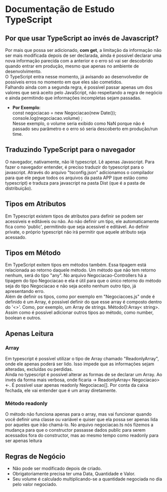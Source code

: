 # Documentação de Estudo TypeScript

## Por que usar TypeScript ao invés de Javascript?
Por mais que possa ser adicionado, <b>com get</b>, a limitação da informação não ser mais modificada depois
de ser declarada, ainda é possível declarar uma nova informação parecida com a anterior e o erro só vai ser
descobrido quando entrar em produção, mesmo que apenas no ambiente de desenvolvimento. <br>
O TypeScript entra nesse momento, já avisando ao desenvolvedor de possíveis erros no momento em que eles
são cometidos. <br>
Falhando ainda com a segunda regra, é possível passar apenas um dos valores que será aceito pelo JavaScript, não respeitando a regra de negócio e ainda permitindo que informações incompletas sejam passadas.<br>
* <b>Por Exemplo</b>:<br>
const negociacao = new Negociacao(new Date());<br>
console.log(negociacao.volume) ;<br>
Nesse exemplo, o volume seria exibido como NaN porque não é passado seu parâmetro e o erro só seria descoberto em produção/run time.<br>

## Traduzindo TypeScript para o navegador
O navegador, nativamente, não lê typescript. Lê apenas Javascript. Para fazer o navegador entender, é preciso traduzir do typescript para o javascript. Através do arquivo "tsconfig.json" adicionamos o compilador para que ele pegue todos os arquivos da pasta APP (que estão como typescript) e traduza para javascript na pasta Dist (que é a pasta de distribuição).

## Tipos em Atributos
Em Typescript existem tipos de atributos para definir se podem ser acessíveis e editáveis ou não. Ao não definir um tipo, ele automaticamente fica como 'public', permitindo que seja acessível e editável. Ao definir private, o próprio typescript não irá permitir que aquele atributo seja acessado.

## Tipos em Método
Em TypeScript exitem tipos em métodos também. Essa tipagem está relacionada ao retorno daquele método. Um método que não tem retorno nenhum, será do tipo "any". No arquivo Negociacao-Controllers há a tipagem do tipo Negociacao e ela é útil para que o único retorno do método seja do tipo Negociacao e não seja aceito nenhum outro tipo, já apresentando erro.<br>
Além de definir os tipos, como por exemplo em "Negociacoes.js" onde é definido é um Array, é possível definir do que esse array é composto dentro do '<>'. Como, por exemplo, um Array de strings. Método():Array< string>. Assim como é possível adicionar outros tipos ao método, como number, boolean e outros.

## Apenas Leitura
### Array
Em typescript é possível utilizar o tipo de Array chamado "ReadonlyArray", onde ele apenas poderá ser lido. Isso impede que as informações sejam alteradas, excluídas ou perdidas.<br>
Ainda no typescript é possível alterar as formas de se declarar um Array. Ao invés da forma mais verbosa, onde ficaria -> ReadonlyArray< Negociacao> <-. É possível usar apenas readonly Negociacao[]. Por conta da caixa fechada, ele vai entender que é um array diretamente. 
### Método readonly
O método não funciona apenas para o array, mas vai funcionar quando você definir uma classe ou variável e quiser que ela possa ser apenas lida por aqueles que irão chamá-lo. No arquivo negociacao.ts nós fizemos a mudança para que o constructor passasse dados public para serem acessados fora do constructor, mas ao mesmo tempo como readonly para ser apenas leitura

## Regras de Negócio
* Não pode ser modificado depois de criado.
* Obrigatoriamente precisa ter uma Data, Quantidade e Valor. 
* Seu volume é calculado multiplicando-se a quantidade negociada no dia pelo valor negociado. 